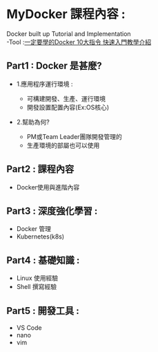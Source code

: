# MyDocker 課程內容 : 
Docker built up Tutorial and Implementation<br>
-Tool :[一定要學的Docker 10大指令 快速入門教學介紹](https://www.youtube.com/watch?v=sxuynZ3wIa8)

## Part1 : Docker 是甚麼?

+ 1.應用程序運行環境 : 
    + 可構建開發、生產、運行環境
    + 開發設置配置內容(Ex:OS核心)

+ 2.幫助為何?
    + PM或Team Leader團隊開發管理的
    + 生產環境的部屬也可以使用


## Part2 : 課程內容 
+ Docker使用與進階內容

## Part3 : 深度強化學習 : 
+ Docker 管理
+ Kubernetes(k8s)

## Part4 : 基礎知識 :
+ Linux 使用經驗
+ Shell 撰寫經驗

## Part5 : 開發工具 : 
+ VS Code
+ nano
+ vim

